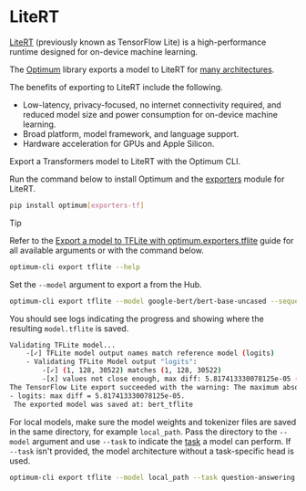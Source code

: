 <!--Copyright 2023 The HuggingFace Team. All rights reserved.

Licensed under the Apache License, Version 2.0 (the "License"); you may not use this file except in compliance with
the License. You may obtain a copy of the License at

http://www.apache.org/licenses/LICENSE-2.0

Unless required by applicable law or agreed to in writing, software distributed under the License is distributed on
an "AS IS" BASIS, WITHOUT WARRANTIES OR CONDITIONS OF ANY KIND, either express or implied. See the License for the
specific language governing permissions and limitations under the License.

⚠️ Note that this file is in Markdown but contain specific syntax for our doc-builder (similar to MDX) that may not be
rendered properly in your Markdown viewer.

-->

# LiteRT

[LiteRT](https://ai.google.dev/edge/litert) (previously known as TensorFlow Lite) is a high-performance runtime designed for on-device machine learning.

The [Optimum](https://huggingface.co/docs/optimum/index) library exports a model to LiteRT for [many architectures](https://huggingface.co/docs/optimum/exporters/onnx/overview).

The benefits of exporting to LiteRT include the following.

- Low-latency, privacy-focused, no internet connectivity required, and reduced model size and power consumption for on-device machine learning.
- Broad platform, model framework, and language support.
- Hardware acceleration for GPUs and Apple Silicon.

Export a Transformers model to LiteRT with the Optimum CLI.

Run the command below to install Optimum and the [exporters](https://huggingface.co/docs/optimum/exporters/overview) module for LiteRT.

```bash
pip install optimum[exporters-tf]
```

> [!TIP]
> Refer to the [Export a model to TFLite with optimum.exporters.tflite](https://huggingface.co/docs/optimum/main/en/exporters/tflite/usage_guides/export_a_model) guide for all available arguments or with the command below.
> ```bash
> optimum-cli export tflite --help
> ```

Set the `--model` argument to export a from the Hub.

```bash
optimum-cli export tflite --model google-bert/bert-base-uncased --sequence_length 128 bert_tflite/
```

You should see logs indicating the progress and showing where the resulting `model.tflite` is saved.

```bash
Validating TFLite model...
	-[✓] TFLite model output names match reference model (logits)
	- Validating TFLite Model output "logits":
		-[✓] (1, 128, 30522) matches (1, 128, 30522)
		-[x] values not close enough, max diff: 5.817413330078125e-05 (atol: 1e-05)
The TensorFlow Lite export succeeded with the warning: The maximum absolute difference between the output of the reference model and the TFLite exported model is not within the set tolerance 1e-05:
- logits: max diff = 5.817413330078125e-05.
 The exported model was saved at: bert_tflite
 ```

For local models, make sure the model weights and tokenizer files are saved in the same directory, for example `local_path`. Pass the directory to the `--model` argument and use `--task` to indicate the [task](https://huggingface.co/docs/optimum/exporters/task_manager) a model can perform. If `--task` isn't provided, the model architecture without a task-specific head is used.

```bash
optimum-cli export tflite --model local_path --task question-answering google-bert/bert-base-uncased --sequence_length 128 bert_tflite/
```
